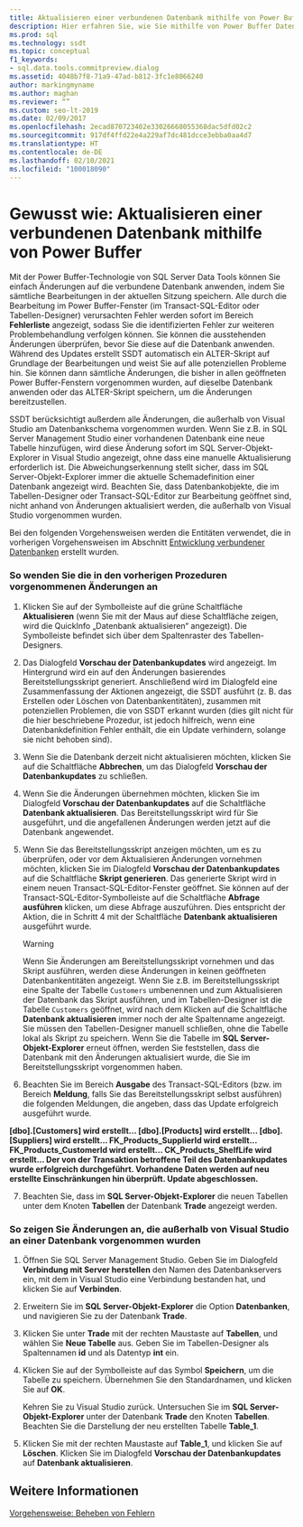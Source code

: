 ```yaml
---
title: Aktualisieren einer verbundenen Datenbank mithilfe von Power Buffer
description: Hier erfahren Sie, wie Sie mithilfe von Power Buffer Datenbanken aktualisieren. Sie erhalten Informationen dazu, wie Sie Änderungen prüfen, bevor Sie sie übernehmen, und wie Sie Änderungen in einem Skript speichern, um sie später bereitzustellen.
ms.prod: sql
ms.technology: ssdt
ms.topic: conceptual
f1_keywords:
- sql.data.tools.commitpreview.dialog
ms.assetid: 4048b7f8-71a9-47ad-b812-3fc1e8066240
author: markingmyname
ms.author: maghan
ms.reviewer: “”
ms.custom: seo-lt-2019
ms.date: 02/09/2017
ms.openlocfilehash: 2ecad870723402e33026668055368dac5dfd02c2
ms.sourcegitcommit: 917df4ffd22e4a229af7dc481dcce3ebba0aa4d7
ms.translationtype: HT
ms.contentlocale: de-DE
ms.lasthandoff: 02/10/2021
ms.locfileid: "100018090"
---
```

# <a name="how-to-update-a-connected-database-with-power-buffer"></a>Gewusst wie: Aktualisieren einer verbundenen Datenbank mithilfe von Power Buffer

Mit der Power Buffer-Technologie von SQL Server Data Tools können Sie einfach Änderungen auf die verbundene Datenbank anwenden, indem Sie sämtliche Bearbeitungen in der aktuellen Sitzung speichern. Alle durch die Bearbeitung im Power Buffer-Fenster (im Transact\-SQL-Editor oder Tabellen-Designer) verursachten Fehler werden sofort im Bereich **Fehlerliste** angezeigt, sodass Sie die identifizierten Fehler zur weiteren Problembehandlung verfolgen können. Sie können die ausstehenden Änderungen überprüfen, bevor Sie diese auf die Datenbank anwenden. Während des Updates erstellt SSDT automatisch ein ALTER-Skript auf Grundlage der Bearbeitungen und weist Sie auf alle potenziellen Probleme hin. Sie können dann sämtliche Änderungen, die bisher in allen geöffneten Power Buffer-Fenstern vorgenommen wurden, auf dieselbe Datenbank anwenden oder das ALTER-Skript speichern, um die Änderungen bereitzustellen.  
  
SSDT berücksichtigt außerdem alle Änderungen, die außerhalb von Visual Studio am Datenbankschema vorgenommen wurden. Wenn Sie z.B. in SQL Server Management Studio einer vorhandenen Datenbank eine neue Tabelle hinzufügen, wird diese Änderung sofort im SQL Server-Objekt-Explorer in Visual Studio angezeigt, ohne dass eine manuelle Aktualisierung erforderlich ist. Die Abweichungserkennung stellt sicher, dass im SQL Server-Objekt-Explorer immer die aktuelle Schemadefinition einer Datenbank angezeigt wird. Beachten Sie, dass Datenbankobjekte, die im Tabellen-Designer oder Transact\-SQL-Editor zur Bearbeitung geöffnet sind, nicht anhand von Änderungen aktualisiert werden, die außerhalb von Visual Studio vorgenommen wurden.  
  
Bei den folgenden Vorgehensweisen werden die Entitäten verwendet, die in vorherigen Vorgehensweisen im Abschnitt [Entwicklung verbundener Datenbanken](../ssdt/connected-database-development.md) erstellt wurden.  
  
### <a name="to-apply-the-changes-made-in-the-previous-procedures"></a>So wenden Sie die in den vorherigen Prozeduren vorgenommenen Änderungen an  
  
1.  Klicken Sie auf der Symbolleiste auf die grüne Schaltfläche **Aktualisieren** (wenn Sie mit der Maus auf diese Schaltfläche zeigen, wird die QuickInfo „Datenbank aktualisieren“ angezeigt). Die Symbolleiste befindet sich über dem Spaltenraster des Tabellen-Designers.  
  
2.  Das Dialogfeld **Vorschau der Datenbankupdates** wird angezeigt. Im Hintergrund wird ein auf den Änderungen basierendes Bereitstellungsskript generiert. Anschließend wird im Dialogfeld eine Zusammenfassung der Aktionen angezeigt, die SSDT ausführt (z. B. das Erstellen oder Löschen von Datenbankentitäten), zusammen mit potenziellen Problemen, die von SSDT erkannt wurden (dies gilt nicht für die hier beschriebene Prozedur, ist jedoch hilfreich, wenn eine Datenbankdefinition Fehler enthält, die ein Update verhindern, solange sie nicht behoben sind).  
  
3.  Wenn Sie die Datenbank derzeit nicht aktualisieren möchten, klicken Sie auf die Schaltfläche **Abbrechen**, um das Dialogfeld **Vorschau der Datenbankupdates** zu schließen.  
  
4.  Wenn Sie die Änderungen übernehmen möchten, klicken Sie im Dialogfeld **Vorschau der Datenbankupdates** auf die Schaltfläche **Datenbank aktualisieren**. Das Bereitstellungsskript wird für Sie ausgeführt, und die angefallenen Änderungen werden jetzt auf die Datenbank angewendet.  
  
5.  Wenn Sie das Bereitstellungsskript anzeigen möchten, um es zu überprüfen, oder vor dem Aktualisieren Änderungen vornehmen möchten, klicken Sie im Dialogfeld **Vorschau der Datenbankupdates** auf die Schaltfläche **Skript generieren**. Das generierte Skript wird in einem neuen Transact\-SQL-Editor-Fenster geöffnet. Sie können auf der Transact\-SQL-Editor-Symbolleiste auf die Schaltfläche **Abfrage ausführen** klicken, um diese Abfrage auszuführen. Dies entspricht der Aktion, die in Schritt 4 mit der Schaltfläche **Datenbank aktualisieren** ausgeführt wurde.  
  
    > [!WARNING]  
    > Wenn Sie Änderungen am Bereitstellungsskript vornehmen und das Skript ausführen, werden diese Änderungen in keinen geöffneten Datenbankentitäten angezeigt. Wenn Sie z.B. im Bereitstellungsskript eine Spalte der Tabelle `Customers` umbenennen und zum Aktualisieren der Datenbank das Skript ausführen, und im Tabellen-Designer ist die Tabelle `Customers` geöffnet, wird nach dem Klicken auf die Schaltfläche **Datenbank aktualisieren** immer noch der alte Spaltenname angezeigt. Sie müssen den Tabellen-Designer manuell schließen, ohne die Tabelle lokal als Skript zu speichern. Wenn Sie die Tabelle im **SQL Server-Objekt-Explorer** erneut öffnen, werden Sie feststellen, dass die Datenbank mit den Änderungen aktualisiert wurde, die Sie im Bereitstellungsskript vorgenommen haben.  
  
6.  Beachten Sie im Bereich **Ausgabe** des Transact\-SQL-Editors (bzw. im Bereich **Meldung**, falls Sie das Bereitstellungsskript selbst ausführen) die folgenden Meldungen, die angeben, dass das Update erfolgreich ausgeführt wurde.  
  
**[dbo].[Customers] wird erstellt... [dbo].[Products] wird erstellt... [dbo].[Suppliers] wird erstellt... FK_Products_SupplierId wird erstellt... FK_Products_CustomerId wird erstellt... CK_Products_ShelfLife wird erstellt... Der von der Transaktion betroffene Teil des Datenbankupdates wurde erfolgreich durchgeführt. Vorhandene Daten werden auf neu erstellte Einschränkungen hin überprüft. Update abgeschlossen.**  
  
7.  Beachten Sie, dass im **SQL Server-Objekt-Explorer** die neuen Tabellen unter dem Knoten **Tabellen** der Datenbank **Trade** angezeigt werden.  
  
### <a name="to-view-changes-made-to-a-database-outside-visual-studio"></a>So zeigen Sie Änderungen an, die außerhalb von Visual Studio an einer Datenbank vorgenommen wurden  
  
1.  Öffnen Sie SQL Server Management Studio. Geben Sie im Dialogfeld **Verbindung mit Server herstellen** den Namen des Datenbankservers ein, mit dem in Visual Studio eine Verbindung bestanden hat, und klicken Sie auf **Verbinden**.  
  
2.  Erweitern Sie im **SQL Server-Objekt-Explorer** die Option **Datenbanken**, und navigieren Sie zu der Datenbank **Trade**.  
  
3.  Klicken Sie unter **Trade** mit der rechten Maustaste auf **Tabellen**, und wählen Sie **Neue Tabelle** aus. Geben Sie im Tabellen-Designer als Spaltennamen **id** und als Datentyp **int** ein.  
  
4.  Klicken Sie auf der Symbolleiste auf das Symbol **Speichern**, um die Tabelle zu speichern. Übernehmen Sie den Standardnamen, und klicken Sie auf **OK**.  
  
    Kehren Sie zu Visual Studio zurück. Untersuchen Sie im **SQL Server-Objekt-Explorer** unter der Datenbank **Trade** den Knoten **Tabellen**. Beachten Sie die Darstellung der neu erstellten Tabelle **Table_1**.  
  
5.  Klicken Sie mit der rechten Maustaste auf **Table_1**, und klicken Sie auf **Löschen**. Klicken Sie im Dialogfeld **Vorschau der Datenbankupdates** auf **Datenbank aktualisieren**.  
  
## <a name="see-also"></a>Weitere Informationen  
[Vorgehensweise: Beheben von Fehlern](../ssdt/how-to-fix-errors.md)  
  
